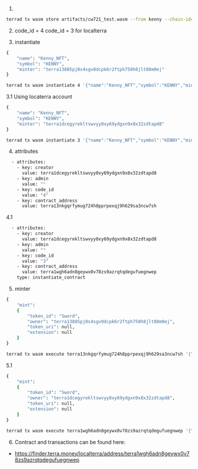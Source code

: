 1.

```bash 
terrad tx wasm store artifacts/cw721_test.wasm --from kenny --chain-id=localterra --gas=auto --fees=100000uluna --broadcast-mode=block
```

2. code_id = 4
   code_id = 3 for localterra

3. instantiate 

```bash
{
	"name": "Kenny_NFT",
	"symbol": "KENNY",
	"minter": "terra13885pj0s4sgv0dcpk6r2ftph750h8jlt88m0ej"
}
```
```bash
terrad tx wasm instantiate 4 '{"name":"Kenny_NFT","symbol":"KENNY","minter":"terra13885pj0s4sgv0dcpk6r2ftph750h8jlt88m0ej"}' --from kenny --chain-id=localterra --fees=10000uluna --gas=auto --broadcast-mode=block
```
3.1 Using locaterra account

```bash
{
	"name": "Kenny_NFT",
	"symbol": "KENNY",
	"minter": "terra1dcegyrekltswvyy0xy69ydgxn9x8x32zdtapd8"
}
```
```bash
terrad tx wasm instantiate 3 '{"name":"Kenny_NFT","symbol":"KENNY","minter":"terra1dcegyrekltswvyy0xy69ydgxn9x8x32zdtapd8"}' --from test1 --chain-id=localterra --fees=10000uluna --gas=auto --broadcast-mode=block
```


4. attributes
```bash
  - attributes:
    - key: creator
      value: terra1dcegyrekltswvyy0xy69ydgxn9x8x32zdtapd8
    - key: admin
      value: ""
    - key: code_id
      value: "4"
    - key: contract_address
      value: terra13nkgqrfymug724h8pprpexqj9h629sa3ncw7sh
```

4.1
```bash
  - attributes:
    - key: creator
      value: terra1dcegyrekltswvyy0xy69ydgxn9x8x32zdtapd8
    - key: admin
      value: ""
    - key: code_id
      value: "3"
    - key: contract_address
      value: terra1wgh6adn8geywx0v78zs9azrqtqdegufuegnwep
    type: instantiate_contract
```

5. minter
```bash
{
	"mint": 
	{
		"token_id": "Sword",
		"owner": "terra13885pj0s4sgv0dcpk6r2ftph750h8jlt88m0ej",
		"token_uri": null,
		"extension": null
	}
}
```

```bash
terrad tx wasm execute terra13nkgqrfymug724h8pprpexqj9h629sa3ncw7sh '{"mint":{"token_id":"Sword","owner":"terra13885pj0s4sgv0dcpk6r2ftph750h8jlt88m0ej","token_uri":null,"extension":null}}' --from kenny --chain-id=localterra --fees=1000000uluna --gas=auto --broadcast-mode=block
```

5.1
```bash
{
	"mint": 
	{
		"token_id": "Sword",
		"owner": "terra1dcegyrekltswvyy0xy69ydgxn9x8x32zdtapd8",
		"token_uri": null,
		"extension": null
	}
}
```

```bash
terrad tx wasm execute terra1wgh6adn8geywx0v78zs9azrqtqdegufuegnwep '{"mint":{"token_id":"Sword","owner":"terra1dcegyrekltswvyy0xy69ydgxn9x8x32zdtapd8","token_uri":null,"extension":null}}' --from test1 --chain-id=localterra --fees=1000000uluna --gas=auto --broadcast-mode=block
```

6. Contract and transactions can be found here:
- https://finder.terra.money/localterra/address/terra1wgh6adn8geywx0v78zs9azrqtqdegufuegnwep